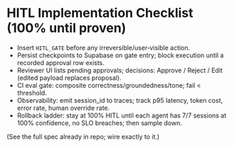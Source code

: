 # HITL Implementation Checklist (100% until proven)

- Insert `HITL_GATE` before any irreversible/user‑visible action.
- Persist checkpoints to Supabase on gate entry; block execution until a recorded approval row exists.
- Reviewer UI lists pending approvals; decisions: Approve / Reject / Edit (edited payload replaces proposal).
- CI eval gate: composite correctness/groundedness/tone; fail < threshold.
- Observability: emit session_id to traces; track p95 latency, token cost, error rate, human override rate.
- Rollback ladder: stay at 100% HITL until each agent has 7/7 sessions at 100% confidence, no SLO breaches; then sample down.

(See the full spec already in repo; wire exactly to it.)
